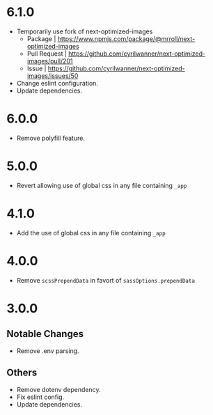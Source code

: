 # 6.1.0

- Temporarily use fork of next-optimized-images
    - Package | https://www.npmjs.com/package/@mrroll/next-optimized-images
    - Pull Request | https://github.com/cyrilwanner/next-optimized-images/pull/201
    - Issue | https://github.com/cyrilwanner/next-optimized-images/issues/50
- Change eslint configuration.
- Update dependencies.

# 6.0.0

- Remove polyfill feature.

# 5.0.0

- Revert allowing use of global css in any file containing `_app`

# 4.1.0

- Add the use of global css in any file containing `_app`

# 4.0.0

- Remove `scssPrependData` in favort of `sassOptions.prependData`

# 3.0.0

## Notable Changes

- Remove .env parsing.

## Others

- Remove dotenv dependency.
- Fix eslint config.
- Update dependencies.
